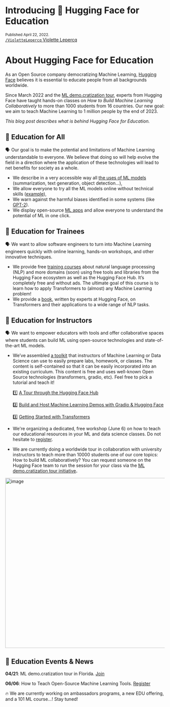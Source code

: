 <h1>
    Introducing 🤗 Hugging Face for Education
</h1>
<div class="blog-metadata">
    <small>Published April 22, 2022.</small>
</div>
<div class="author-card">
    <a href="/VioletteLepercq">
        <img class="/VioletteLepercq">
        <div class="bfc">
            <code>/VioletteLepercq</code>
            <span class="fullname">Violette Lepercq</span>
        </div>
    </a>
</div>

# **About Hugging Face for Education**

As an Open Source company democratizing Machine Learning, [Hugging Face](https://huggingface.co/) believes it is essential to educate people from all backgrounds worldwide.

Since March 2022 and the [ML demo.cratization tour](https://www.notion.so/ML-Demo-cratization-tour-with-66847a294abd4e9785e85663f5239652), experts from Hugging Face have taught hands-on classes on *How to Build Machine Learning Collaboratively* to more than 1000 students from 16 countries. Our new goal: we aim to teach Machine Learning to 1 million people by the end of 2023.

*This blog post describes what is behind Hugging Face for Education.*

## 🤗 **Education for All**

🗣️ Our goal is to make the potential and limitations of Machine Learning understandable to everyone. We believe that doing so will help evolve the field in a direction where the application of these technologies will lead to net benefits for society as a whole.

- We describe in a very accessible way all [the uses of ML models](https://huggingface.co/tasks) (summarization, text generation, object detection…),
- We allow everyone to try all the ML models online without technical skills ([example](https://huggingface.co/cmarkea/distilcamembert-base-sentiment)),
- We warn against the harmful biases identified in some systems (like [GPT-2](https://huggingface.co/gpt2#limitations-and-bias)).
- We display open-source [ML apps](https://huggingface.co/spaces) and allow everyone to understand the potential of ML in one click.

## 🤗 **Education for Trainees**

🗣️ We want to allow software engineers to turn into Machine Learning engineers quickly with online learning, hands-on workshops, and other innovative techniques.

- We provide free [training courses](https://huggingface.co/course/chapter1/1) about natural language processing (NLP) and more domains (soon) using free tools and libraries from the Hugging Face ecosystem as well as the Hugging Face Hub. It’s completely free and without ads. The ultimate goal of this course is to learn how to apply Transformers to (almost) any Machine Learning problem!
- We provide a [book](https://transformersbook.com/), written by experts at Hugging Face, on Transformers and their applications to a wide range of NLP tasks.

## 🤗 **Education for Instructors**

🗣️ We want to empower educators with tools and offer collaborative spaces where students can build ML using open-source technologies and state-of-the-art ML models.

- We’ve assembled [a toolkit](https://github.com/huggingface/education-toolkit) that instructors of Machine Learning or Data Science can use to easily prepare labs, homework, or classes. The content is self-contained so that it can be easily incorporated into an existing curriculum. This content is free and uses well-known Open Source technologies (transformers, gradio, etc). Feel free to pick a tutorial and teach it!
    
    1️⃣ [A Tour through the Hugging Face Hub](https://github.com/huggingface/education-toolkit/blob/main/01_huggingface-hub-tour.md)
    
    2️⃣ [Build and Host Machine Learning Demos with Gradio & Hugging Face](https://colab.research.google.com/github/huggingface/education-toolkit/blob/main/02_ml-demos-with-gradio.ipynb)
    
    3️⃣ [Getting Started with Transformers](https://colab.research.google.com/github/huggingface/education-toolkit/blob/main/03_getting-started-with-transformers.ipynb)
    
- We're organizing a dedicated, free workshop (June 6) on how to teach our educational resources in your ML and data science classes. Do not hesitate to [register](https://www.eventbrite.com/e/how-to-teach-open-source-machine-learning-tools-tickets-310980931337).
- We are currently doing a worldwide tour in collaboration with university instructors to teach more than 10000 students one of our core topics: How to build ML collaboratively? You can request someone on the Hugging Face team to run the session for your class via the [ML demo.cratization tour initiative](https://www.notion.so/ML-Demo-cratization-tour-with-66847a294abd4e9785e85663f5239652)**.**

 <img width="535" alt="image" src="https://user-images.githubusercontent.com/95622912/164271167-58ec0115-dda1-4217-a308-9d4b2fbf86f5.png">

## 🤗 **Education Events & News**

**04/21**: ML demo.cratization tour in Florida. [Join](https://ufl.zoom.us/meeting/register/tJ0rduCqqD0oHNzysuD6Mfp_Tku5Q1SlFJ2g)

**06/06**: How to Teach Open-Source Machine Learning Tools. [Register](https://www.eventbrite.com/e/how-to-teach-open-source-machine-learning-tools-tickets-310980931337)

🔥 We are currently working on ambassadors programs, a new EDU offering, and a 101 ML course…! Stay tuned!

